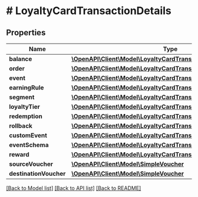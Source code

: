 # # LoyaltyCardTransactionDetails

## Properties

Name | Type | Description | Notes
------------ | ------------- | ------------- | -------------
**balance** | [**\OpenAPI\Client\Model\LoyaltyCardTransactionDetailsBalance**](LoyaltyCardTransactionDetailsBalance.md) |  | [optional]
**order** | [**\OpenAPI\Client\Model\LoyaltyCardTransactionDetailsOrder**](LoyaltyCardTransactionDetailsOrder.md) |  | [optional]
**event** | [**\OpenAPI\Client\Model\LoyaltyCardTransactionDetailsEvent**](LoyaltyCardTransactionDetailsEvent.md) |  | [optional]
**earningRule** | [**\OpenAPI\Client\Model\LoyaltyCardTransactionDetailsEarningRule**](LoyaltyCardTransactionDetailsEarningRule.md) |  | [optional]
**segment** | [**\OpenAPI\Client\Model\LoyaltyCardTransactionDetailsSegment**](LoyaltyCardTransactionDetailsSegment.md) |  | [optional]
**loyaltyTier** | [**\OpenAPI\Client\Model\LoyaltyCardTransactionDetailsLoyaltyTier**](LoyaltyCardTransactionDetailsLoyaltyTier.md) |  | [optional]
**redemption** | [**\OpenAPI\Client\Model\LoyaltyCardTransactionDetailsRedemption**](LoyaltyCardTransactionDetailsRedemption.md) |  | [optional]
**rollback** | [**\OpenAPI\Client\Model\LoyaltyCardTransactionDetailsRollback**](LoyaltyCardTransactionDetailsRollback.md) |  | [optional]
**customEvent** | [**\OpenAPI\Client\Model\LoyaltyCardTransactionDetailsCustomEvent**](LoyaltyCardTransactionDetailsCustomEvent.md) |  | [optional]
**eventSchema** | [**\OpenAPI\Client\Model\LoyaltyCardTransactionDetailsEventSchema**](LoyaltyCardTransactionDetailsEventSchema.md) |  | [optional]
**reward** | [**\OpenAPI\Client\Model\LoyaltyCardTransactionDetailsReward**](LoyaltyCardTransactionDetailsReward.md) |  | [optional]
**sourceVoucher** | [**\OpenAPI\Client\Model\SimpleVoucher**](SimpleVoucher.md) |  | [optional]
**destinationVoucher** | [**\OpenAPI\Client\Model\SimpleVoucher**](SimpleVoucher.md) |  | [optional]

[[Back to Model list]](../../README.md#models) [[Back to API list]](../../README.md#endpoints) [[Back to README]](../../README.md)
